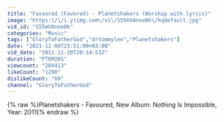 ```yaml
---
title: "Favoured (Favored) - Planetshakers (Worship with lyrics)"
image: "https:\/\/i.ytimg.com\/vi\/S55mVAnne0k\/hqdefault.jpg"
vid_id: "S55mVAnne0k"
categories: "Music"
tags: ["GloryToFatherGod","drtommylee","Planetshakers"]
date: "2021-11-04T23:51:00+03:00"
vid_date: "2011-11-20T20:14:53Z"
duration: "PT6M20S"
viewcount: "284413"
likeCount: "1290"
dislikeCount: "69"
channel: "GloryToFatherGod"
---
```

{% raw %}Planetshakers - Favoured, New Album: Nothing Is Impossible, Year: 2011{% endraw %}
